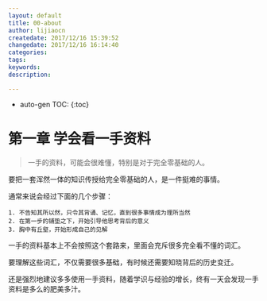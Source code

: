 ```yaml
---
layout: default
title: 00-about
author: lijiaocn
createdate: 2017/12/16 15:39:52
changedate: 2017/12/16 16:14:40
categories:
tags:
keywords:
description: 

---
```


* auto-gen TOC:
{:toc}


# 第一章 学会看一手资料

>一手的资料，可能会很难懂，特别是对于完全零基础的人。

要把一套浑然一体的知识传授给完全零基础的人，是一件挺难的事情。

通常来说会经过下面的几个步骤：

	1. 不告知其所以然，只令其背诵、记忆，直到很多事情成为理所当然
	2. 在第一步的铺垫之下，开始引导他思考背后的意义
	3. 胸中有丘壑，开始形成自己的见解

一手的资料基本上不会按照这个套路来，里面会充斥很多完全看不懂的词汇。

要理解这些词汇，不仅需要很多基础，有时候还需要知晓背后的历史变迁。

还是强烈地建议多多使用一手资料，随着学识与经验的增长，终有一天会发现一手资料是多么的肥美多汁。
